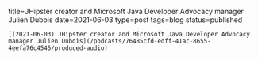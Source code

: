 
title=JHipster creator and Microsoft Java Developer Advocacy manager Julien Dubois
date=2021-06-03
type=post
tags=blog
status=published
~~~~~~
[(2021-06-03) JHipster creator and Microsoft Java Developer Advocacy manager Julien Dubois](/podcasts/76485cfd-edff-41ac-8655-4eefa76c4545/produced-audio) 
            